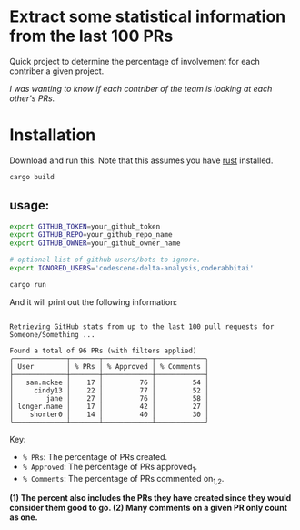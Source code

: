# Extract some statistical information from the last 100 PRs

Quick project to determine the percentage of involvement for each contriber a given project. 

*I was wanting to know if each contriber of the team is looking at each other's PRs.*

# Installation
Download and run this. Note that this assumes you have [rust](https://www.rust-lang.org) installed.
```bash
cargo build
```

## usage:
```bash
export GITHUB_TOKEN=your_github_token
export GITHUB_REPO=your_github_repo_name
export GITHUB_OWNER=your_github_owner_name

# optional list of github users/bots to ignore.
export IGNORED_USERS='codescene-delta-analysis,coderabbitai'

cargo run
```

And it will print out the following information:
```text

Retrieving GitHub stats from up to the last 100 pull requests for Someone/Something ...

Found a total of 96 PRs (with filters applied)
╭─────────────┬───────┬────────────┬────────────╮
│ User        │ % PRs │ % Approved │ % Comments │
├─────────────┼───────┼────────────┼────────────┤
│   sam.mckee │    17 │         76 │         54 │
│     cindy13 │    22 │         77 │         52 │
│        jane │    27 │         76 │         58 │
│ longer.name │    17 │         42 │         27 │
│    shorter0 │    14 │         40 │         30 │
╰─────────────┴───────┴────────────┴────────────╯
```
Key:
* `% PRs`: The percentage of PRs created.
* `% Approved`: The percentage of PRs approved<sub>1</sub>. 
* `% Comments`: The percentage of PRs commented on<sub>1,2</sub>.

**(1) The percent also includes the PRs they have created since they would consider them good to go.
(2) Many comments on a given PR only count as one.**
